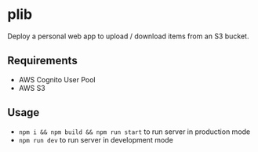 # plib

Deploy a personal web app to upload / download items from an S3 bucket.

## Requirements

- AWS Cognito User Pool
- AWS S3

## Usage

- `npm i && npm build && npm run start` to run server in production mode
- `npm run dev` to run server in development mode
